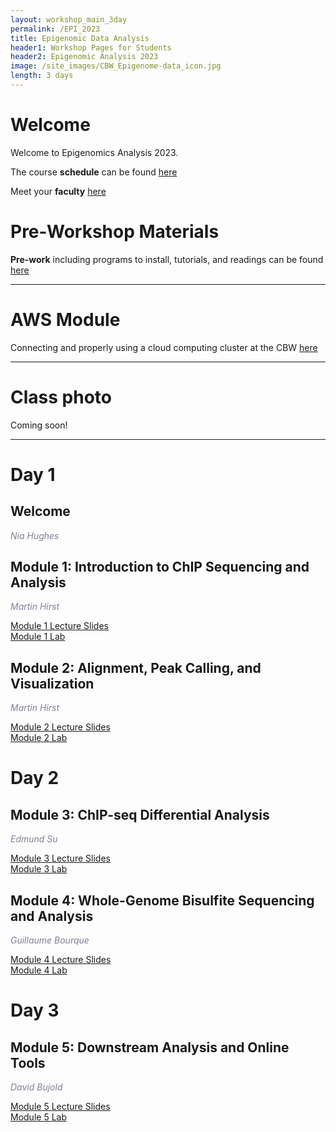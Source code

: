 ```yaml
---
layout: workshop_main_3day
permalink: /EPI_2023
title: Epigenomic Data Analysis
header1: Workshop Pages for Students
header2: Epigenomic Analysis 2023
image: /site_images/CBW_Epigenome-data_icon.jpg
length: 3 days
---
```


# Welcome <a id="welcome"></a>

Welcome to Epigenomics Analysis 2023.  

The course **schedule** can be found [here](https://bioinformaticsdotca.github.io/EPI_2023_schedule)

Meet your **faculty** [here](https://drive.google.com/file/d/1x-KEh1-bI6ojmtjCeQTAV52TKQnodP_6/view?usp=drive_link)

# Pre-Workshop Materials <a id="preworkshop"></a>

**Pre-work** including programs to install, tutorials, and readings can be found [here](https://docs.google.com/forms/d/e/1FAIpQLSdxqrJpgL5nJkGTSDChZ4-GFxPuyFp10vh2riHnzK8knJrBjw/viewform?usp=sf_link)

***

# AWS Module <a id="preworkshop"></a>

Connecting and properly using a cloud computing cluster at the CBW [here](https://bioinformaticsdotca.github.io/AWS_EPI23)  

***

# Class photo

Coming soon!  

***

# Day 1 <a id="day1"></a>

##  Welcome <a id="welcome"></a>

*<font color="#827e9c">Nia Hughes</font>*

##  Module 1: Introduction to ChIP Sequencing and Analysis <a id="welcome"></a>

*<font color="#827e9c">Martin Hirst</font>*  

[Module 1 Lecture Slides](https://drive.google.com/file/d/1lq501UsIZ5acqfNa0ixTQ7-IGAvw1gGN/view?usp=drive_link)  
[Module 1 Lab](/EPI_2023_module1)  

##  Module 2: Alignment, Peak Calling, and Visualization<a id="welcome"></a>

*<font color="#827e9c">Martin Hirst</font>*  

[Module 2 Lecture Slides](https://drive.google.com/file/d/1_qP_eCe_nXooe8p1DKLgpWGpjsagAV-q/view?usp=drive_link)  
[Module 2 Lab](/EPI_2023_module2)  

# Day 2 <a id="day2"></a>

##  Module 3: ChIP-seq Differential Analysis<a id="welcome"></a>

*<font color="#827e9c">Edmund Su</font>*  

[Module 3 Lecture Slides](https://drive.google.com/file/d/1LPc4t8mdc1RypIWCaWqJKhjju_4xkGQ0/view?usp=drive_link)  
[Module 3 Lab](/EPI_2023_module3)  

##  Module 4: Whole-Genome Bisulfite Sequencing and Analysis<a id="welcome"></a>

*<font color="#827e9c">Guillaume Bourque</font>*  

[Module 4 Lecture Slides](https://drive.google.com/file/d/1KhNUXUvqWQwGaPbwMvYBcv4vF4Keavc6/view?usp=drive_link)  
[Module 4 Lab](/EPI_2023_module4)  

# Day 3 <a id="day2"></a>

##  Module 5: Downstream Analysis and Online Tools<a id="welcome"></a>

*<font color="#827e9c">David Bujold</font>*  

[Module 5 Lecture Slides](https://drive.google.com/file/d/1KhNUXUvqWQwGaPbwMvYBcv4vF4Keavc6/view?usp=drive_link)  
[Module 5 Lab]()  
